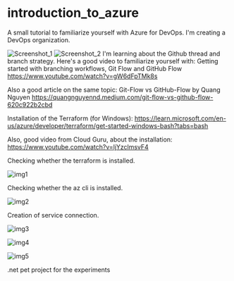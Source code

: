 # introduction_to_azure
A small tutorial to familiarize yourself with Azure for DevOps.
I'm creating a DevOps organization.

![Screenshot_1](https://user-images.githubusercontent.com/48568917/212926928-9425ed4d-a6b6-4d37-892e-a2306f3003e0.jpg)
![Screenshot_2](https://user-images.githubusercontent.com/48568917/212927011-c6e133e7-0085-4823-b713-7bce03ce103a.jpg)
I'm learning about the Github thread and branch strategy. 
Here's a good video to familiarize yourself with: Getting started with branching workflows, Git Flow and GitHub Flow https://www.youtube.com/watch?v=gW6dFpTMk8s

Also a good article on the same topic: Git-Flow vs GitHub-Flow by Quang Nguyen https://quangnguyennd.medium.com/git-flow-vs-github-flow-620c922b2cbd

Installation of the Terraform (for Windows): https://learn.microsoft.com/en-us/azure/developer/terraform/get-started-windows-bash?tabs=bash

Also, good video from Cloud Guru, about the installation: https://www.youtube.com/watch?v=ljYzclmsvF4

Сhecking whether the terraform is installed.

![img1](https://user-images.githubusercontent.com/48568917/215523739-e60c7fbf-7a87-4cf1-895d-449dd09df115.JPG)

Сhecking whether the az cli is installed.

![img2](https://user-images.githubusercontent.com/48568917/215528914-baf23fc4-975c-43c7-8e8f-6b1b43a6a050.jpg)

Creation of service connection.

![img3](https://user-images.githubusercontent.com/48568917/215572058-7860cc34-019e-4c7a-a00b-0ae55daf09a3.JPG)

![img4](https://user-images.githubusercontent.com/48568917/215581002-5a7e9dde-437f-4159-a0cd-b3f8bc204314.JPG)

![img5](https://user-images.githubusercontent.com/48568917/215581044-ad82a0de-28d0-44c1-821d-efa0e936427b.JPG)

.net pet project for the experiments
